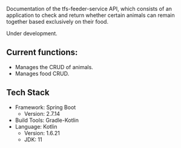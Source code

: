 Documentation of the tfs-feeder-service API, which consists of an application to check and return whether certain animals can remain together based exclusively on their food.

Under development.

## Current functions:
- Manages the CRUD of animals.
- Manages food CRUD.

## Tech Stack

- Framework: Spring Boot
    - Version: 2.7.14
- Build Tools: Gradle-Kotlin
- Language: Kotlin
    - Version: 1.6.21
    - JDK: 11
